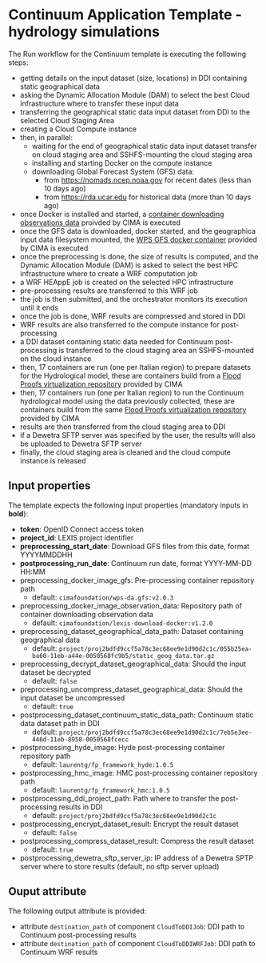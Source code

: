 # Continuum Application Template - hydrology simulations

The Run workflow for the Continuum template is executing the following steps:
* getting details on the input dataset (size, locations) in DDI containing static geographical data
* asking the Dynamic Allocation Module (DAM) to select the best Cloud infrastructure where to transfer these input data
* transferring the geographical static data input dataset from DDI to the selected Cloud Staging Area
* creating a Cloud Compute instance
* then, in parallel:
  * waiting for the end of geographical static data input dataset transfer on cloud staging area and SSHFS-mounting the cloud staging area
  * installing and starting Docker on the compute instance
  * downloading Global Forecast System (GFS) data:
    * from https://nomads.ncep.noaa.gov for recent dates (less than 10 days ago)
    * from https://rda.ucar.edu for historical data (more than 10 days ago)
* once Docker is installed and started, a [container downloading observations data](https://github.com/meteocima/lexis-download-docker) proivded by CIMA is executed
* once the GFS data is downloaded, docker started, and the geographica input data filesystem mounted, the [WPS GFS docker container](https://github.com/meteocima/wps-da.gfs) provided by CIMA is executed
* once the preprocessing is done, the size of results is computed, and the 
Dynamic Allocation Module (DAM) is asked to select the best HPC infrastructure where to create a WRF computation job
* a WRF HEAppE job is created on the selected HPC infrastructure
* pre-processing results are transferred to this WRF job
* the job is then submitted, and the orchestrator monitors its execution until it ends
* once the job is done, WRF results are compressed and stored in DDI
* WRF results are also transferred to the compute instance for post-processing
* a DDI dataset containing static data needed for Continuum post-processing is transferred to the cloud staging area an SSHFS-mounted on the cloud instance
* then, 17 containers are run (one per Italian region) to prepare datasets for the Hydrological model,
these are containers build from a [Flood Proofs virtualization repository](https://github.com/c-hydro/fp-docker) provided by CIMA
* then, 17 containers run (one per Italian region) to run the Continuum hydrological model using the data previously collected,
these are containers build from the same [Flood Proofs virtualization repository](https://github.com/c-hydro/fp-docker) provided by CIMA
* results are then transferred from the cloud staging area to DDI
* if a Dewetra SFTP server was specified by the user, the results will also be uploaded to Dewetra SFTP server
* finally, the cloud staging area is cleaned and the cloud compute instance is released

## Input properties

The template expects the following input properties (mandatory inputs in **bold**):
*  **token**: OpenID Connect access token
* **project_id**: LEXIS project identifier
* **preprocessing_start_date**: Download GFS files from this date, format YYYYMMDDHH
* **postprocessing_run_date**: Continuum run date, format YYYY-MM-DD HH:MM
* preprocessing_docker_image_gfs: Pre-processing container repository path
  * default: `cimafoundation/wps-da.gfs:v2.0.3`
* preprocessing_docker_image_observation_data: Repository path of container downloading observation data
  * default: `cimafoundation/lexis-download-docker:v1.2.0`
* preprocessing_dataset_geographical_data_path: Dataset containing geographical data
  * default: `project/proj2bdfd9ccf5a78c3ec68ee9e1d90d2c1c/055b25ea-ba60-11eb-a44e-0050568fc9b5/static_geog_data.tar.gz`
* preprocessing_decrypt_dataset_geographical_data: Should the input dataset be decrypted
  * default: `false`
* preprocessing_uncompress_dataset_geographical_data: Should the input dataset be uncompressed
  * default: `true`
* postprocessing_dataset_continuum_static_data_path: Continuum static data dataset path in DDI
  * default: `project/proj2bdfd9ccf5a78c3ec68ee9e1d90d2c1c/7eb5e3ee-446d-11eb-8958-0050568fcecc`
* postprocessing_hyde_image: Hyde post-processing container repository path 
  * default: `laurentg/fp_framework_hyde:1.0.5`
* postprocessing_hmc_image: HMC post-processing container repository path
  * default: `laurentg/fp_framework_hmc:1.0.5`
* postprocessing_ddi_project_path: Path where to transfer the post-processing results in DDI
  * default: `project/proj2bdfd9ccf5a78c3ec68ee9e1d90d2c1c`
* postprocessing_encrypt_dataset_result: Encrypt the result dataset
  * default: `false`
* postprocessing_compress_dataset_result: Compress the result dataset
  * default: `true`
* postprocessing_dewetra_sftp_server_ip: IP address of a Dewetra SPTP server where to store results (default, no sftp server upload)

## Ouput attribute

The following output attribute is provided:
* attribute `destination_path` of component `CloudToDDIJob`: DDI path to Continuum post-processing results
* attribute `destination_path` of component `CloudToDDIWRFJob`: DDI path to Continuum WRF results
